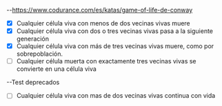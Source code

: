 --https://www.codurance.com/es/katas/game-of-life-de-conway

- [x] Cualquier célula viva con menos de dos vecinas vivas muere
- [X] Cualquier célula viva con dos o tres vecinas vivas pasa a la siguiente generación
- [x] Cualquier célula viva con más de tres vecinas vivas muere, como por sobrepoblación.
- [ ] Cualquier célula muerta con exactamente tres vecinas vivas se convierte en una célula viva

--Test deprecados
- [ ] Cualquier célula viva con mas de dos vecinas vivas continua con vida
